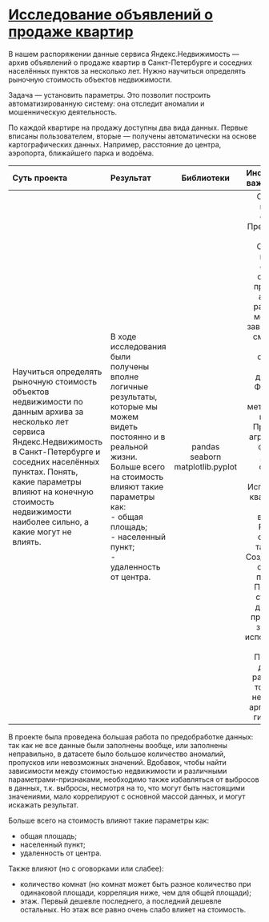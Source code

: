 # [Исследование объявлений о продаже квартир](https://github.com/rustyt0aster/practicum/blob/main/3%20проект%20-%20Исследование%20объявлений%20о%20продаже%20квартир/3%20Исследование%20объявлений%20о%20продаже%20квартир.ipynb)

В нашем распоряжении данные сервиса Яндекс.Недвижимость — архив объявлений о продаже квартир в Санкт-Петербурге и соседних населённых пунктов за несколько лет. Нужно научиться определять рыночную стоимость объектов недвижимости. 

Задача — установить параметры. Это позволит построить автоматизированную систему: она отследит аномалии и мошенническую деятельность. 

По каждой квартире на продажу доступны два вида данных. Первые вписаны пользователем, вторые — получены автоматически на основе картографических данных. Например, расстояние до центра, аэропорта, ближайшего парка и водоёма. 

| Суть проекта | Результат | Библиотеки | Инструменты и важные детали |
| :-- | :-- |:--:|:--:|
| Научиться определять рыночную стоимость объектов недвижимости по данным архива за несколько лет сервиса Яндекс.Недвижимость в Санкт-Петербурге и соседних населённых пунктах. Понять, какие параметры влияют на конечную стоимость недвижимости наиболее сильно, а какие могут не влиять. | В ходе исследования были получены вполне логичные результаты, которые мы можем видеть постоянно и в реальной жизни. Больше всего на стоимость влияют такие параметры как:<br>- общая площадь;<br>- населенный пункт;<br>- удаленность от центра. | pandas<br>seaborn<br>matplotlib.pyplot | Обработка названий столбцов<br>Предобработка данных: Обработка названий столбцов<br> обработка пропусков и аномалий различными методами, в зависимости от смысла этих данных; обработка неявных дубликатов<br>Фильтрация данных методами .loc[] и .query()<br>Применение агрегирующих функций к датасету функцией apply().<br>Использование квантилей для оценки выбросов.<br>Работа со сводными таблицами.<br>Создание новых столбцов-признаков.<br>Построение столбчатой диаграммы пропущенных значений с использованием функции. Построение диаграмм рассеяния (в том числе c несколькими аргументами), гистограмм. |

В проекте была проведена большая работа по предобработке данных: так как не все данные были заполнены вообще, или заполнены неправильно, в датасете было большое количество аномалий, пропусков или невозможных значений. Вдобавок, чтобы найти зависимости между стоимостью недвижимости и различными параметрами-признаками, необходимо также избавляться от выбросов в данных, т.к. выбросы, несмотря на то, что могут быть настоящими значениями, мало коррелируют с основной массой данных, и могут искажать результат. 

Больше всего на стоимость влияют такие параметры как:
- общая площадь;
- населенный пункт;
- удаленность от центра.

Также влияют (но с оговорками или слабее):
- количество комнат (но комнат может быть разное количество при одинаковой площади, корреляция ниже, чем для общей площади);
- этаж. Первый дешевле последнего, а последний дешевле остальных. Но этаж все равно очень слабо влияет на стоимость.